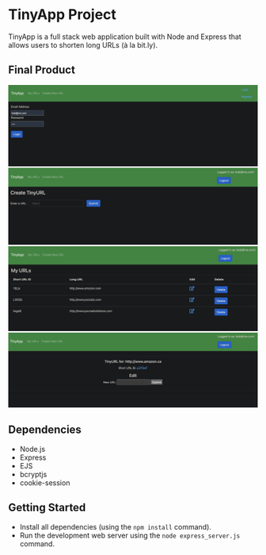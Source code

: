 # TinyApp Project

TinyApp is a full stack web application built with Node and Express that allows users to shorten long URLs (à la bit.ly).

## Final Product
!["Screenshot of Login page"](https://github.com/quinjenn/tinyapp/blob/main/docs/login-page.png)
!["Screenshot of New URL page"](https://github.com/quinjenn/tinyapp/blob/main/docs/new-urls-page.png)
!["Screenshot of URLs page"](https://github.com/quinjenn/tinyapp/blob/main/docs/urls-page.png)
!["Screenshot of Edit URL page"](https://github.com/quinjenn/tinyapp/blob/main/docs/edit-page2.png)

## Dependencies

- Node.js
- Express
- EJS
- bcryptjs
- cookie-session

## Getting Started

- Install all dependencies (using the `npm install` command).
- Run the development web server using the `node express_server.js` command.
